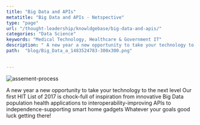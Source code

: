 ```yaml
---
title: "Big Data and APIs"
metatitle: "Big Data and APIs - Netspective"
type: "page"
url: "/thought-leadership/knowldgebase/big-data-and-apis/"
categories: "Data Science"
keywords: "Medical Technology, Healthcare & Government IT"
description: " A new year a new opportunity to take your technology to the next level Our first HIT List of 2017 is chock-full of inspiration from innovative Big Data population health applications to interoperability-improving APIs to independence-supporting smart home gadgets Whatever your goals good luck getting there."
path:  "blog/Big_Data_a_1483524783-300x300.png"
   

---
```

 ![assement-process](/assets-natural/brand/www.netspective.com/blog/Big_Data_a_1483524783-300x300.png#center) 

 A new year a new opportunity to take your technology to the next level Our first HIT List of 2017 is chock-full of inspiration from innovative Big Data population health applications to interoperability-improving APIs to independence-supporting smart home gadgets Whatever your goals good luck getting there!